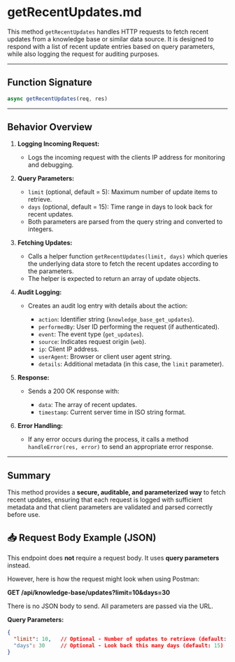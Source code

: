 # getRecentUpdates.md

This method `getRecentUpdates` handles HTTP requests to fetch recent updates from a knowledge base or similar data source. It is designed to respond with a list of recent update entries based on query parameters, while also logging the request for auditing purposes.

---

## Function Signature
```js
async getRecentUpdates(req, res)
````

---

## Behavior Overview

1. **Logging Incoming Request:**

   * Logs the incoming request with the clients IP address for monitoring and debugging.

2. **Query Parameters:**

   * `limit` (optional, default = 5): Maximum number of update items to retrieve.
   * `days` (optional, default = 15): Time range in days to look back for recent updates.
   * Both parameters are parsed from the query string and converted to integers.

3. **Fetching Updates:**

   * Calls a helper function `getRecentUpdates(limit, days)` which queries the underlying data store to fetch the recent updates according to the parameters.
   * The helper is expected to return an array of update objects.

4. **Audit Logging:**

   * Creates an audit log entry with details about the action:

     * `action`: Identifier string (`knowledge_base_get_updates`).
     * `performedBy`: User ID performing the request (if authenticated).
     * `event`: The event type (`get_updates`).
     * `source`: Indicates request origin (`web`).
     * `ip`: Client IP address.
     * `userAgent`: Browser or client user agent string.
     * `details`: Additional metadata (in this case, the `limit` parameter).

5. **Response:**

   * Sends a 200 OK response with:

     * `data`: The array of recent updates.
     * `timestamp`: Current server time in ISO string format.

6. **Error Handling:**

   * If any error occurs during the process, it calls a method `handleError(res, error)` to send an appropriate error response.

---

## Summary

This method provides a **secure, auditable, and parameterized way** to fetch recent updates, ensuring that each request is logged with sufficient metadata and that client parameters are validated and parsed correctly before use.


## 📥 Request Body Example (JSON)

This endpoint does **not** require a request body. It uses **query parameters** instead.

However, here is how the request might look when using Postman:

**GET /api/knowledge-base/updates?limit=10&days=30**

There is no JSON body to send. All parameters are passed via the URL.

**Query Parameters:**
```json
{
  "limit": 10,   // Optional - Number of updates to retrieve (default: 5)
  "days": 30     // Optional - Look back this many days (default: 15)
}
